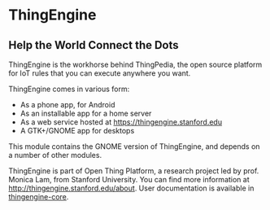 # ThingEngine

## Help the World Connect the Dots

ThingEngine is the workhorse behind ThingPedia, the open source platform for IoT rules
that you can execute anywhere you want.

ThingEngine comes in various form:

- As a phone app, for Android
- As an installable app for a home server
- As a web service hosted at <https://thingengine.stanford.edu>
- A GTK+/GNOME app for desktops

This module contains the GNOME version of ThingEngine, and
depends on a number of other modules.

ThingEngine is part of Open Thing Platform, a research project led by
prof. Monica Lam, from Stanford University.  You can find more
information at <http://thingengine.stanford.edu/about>. User
documentation is available in
[thingengine-core](https://github.com/Stanford-IoT-Lab/thingengine-core).
